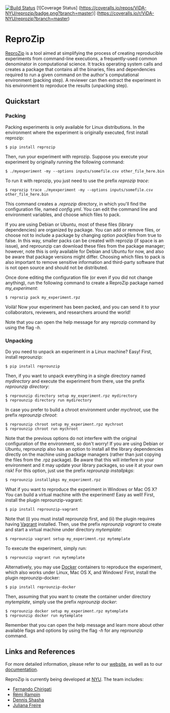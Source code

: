 [![Build Status](https://travis-ci.org/ViDA-NYU/reprozip.svg?branch=master)](https://travis-ci.org/ViDA-NYU/reprozip)
[![Coverage Status]
(https://coveralls.io/repos/ViDA-NYU/reprozip/badge.png?branch=master)]
(https://coveralls.io/r/ViDA-NYU/reprozip?branch=master)

ReproZip
========

[ReproZip][web] is a tool aimed at simplifying the process of creating reproducible
experiments from command-line executions, a frequently-used common denominator
in computational science. It tracks operating system calls and creates a package
that contains all the binaries, files and dependencies required to run a given
command on the author's computational environment (packing step).
A reviewer can then extract the experiment in his environment to reproduce the results (unpacking step).

Quickstart
----------

### Packing

Packing experiments is only available for Linux distributions.
In the environment where the experiment is originally executed, first install reprozip:

    $ pip install reprozip

Then, run your experiment with reprozip.
Suppose you execute your experiment by originally running the following command:

    $ ./myexperiment -my --options inputs/somefile.csv other_file_here.bin

To run it with reprozip, you just need to use the prefix *reprozip trace*:

    $ reprozip trace ./myexperiment -my --options inputs/somefile.csv other_file_here.bin

This command creates a *.reprozip* directory, in which you'll find the configuration file, named *config.yml*.
You can edit the command line and environment variables, and choose which files to pack.

If you are using Debian or Ubuntu, most of these files (library dependencies) are organized by package.
You can add or remove files, or choose not to include a package by changing option *packfiles* from true to false.
In this way, smaller packs can be created with reprozip (if space is an issue), and reprounzip
can download these files from the package manager; however, note this is only available for Debian and Ubuntu for now,
and also be aware that package versions might differ.
Choosing which files to pack is also important to remove sensitive information and third-party software that is
not open source and should not be distributed.
          
Once done editing the configuration file (or even if you did not change anything), run the following command
to create a ReproZip package named *my_experiment*:

    $ reprozip pack my_experiment.rpz

Voil&agrave;! Now your experiment has been packed, and you can send it to your collaborators,
reviewers, and researchers around the world!
          
Note that you can open the help message for any reprozip command
by using the flag *-h*.

### Unpacking

Do you need to unpack an experiment in a Linux machine? Easy! First, install reprounzip:

    $ pip install reprounzip

Then, if you want to unpack everything in a single directory named *mydirectory*
and execute the experiment from there, use the prefix *reprounzip directory*:

    $ reprounzip directory setup my_experiment.rpz mydirectory
    $ reprounzip directory run mydirectory

In case you prefer to build a chroot environment under *mychroot*,
use the prefix *reprounzip chroot*:

    $ reprounzip chroot setup my_experiment.rpz mychroot
    $ reprounzip chroot run mychroot

Note that the previous options do not interfere with the original configuration of
the environment, so don't worry!
If you are using Debian or Ubuntu,
reprounzip also has an option to install all the library
dependencies directly on the machine using package managers
(rather than just copying the files from the .rpz package).
Be aware that this will interfere in your environment and it may
update your library packages, so use it at your own risk! For this option,
just use the prefix *reprounzip installpkgs*:

    $ reprounzip installpkgs my_experiment.rpz

What if you want to reproduce the experiment in Windows or Mac OS X?
You can build a virtual machine with the experiment! Easy as well!
First, install the plugin reprounzip-vagrant:

    $ pip install reprounzip-vagrant

Note that (i) you must install reprounzip first, and (ii) the plugin requires having
[Vagrant][vagrant] installed.
Then, use the prefix *reprounzip vagrant* to create and start a virtual machine
under directory *mytemplate*:

    $ reprounzip vagrant setup my_experiment.rpz mytemplate

To execute the experiment, simply run:

    $ reprounzip vagrant run mytemplate

Alternatively, you may use [Docker][docker]
containers to reproduce the experiment, which also works under
Linux, Mac OS X, and Windows! First, install the plugin reprounzip-docker:

    $ pip install reprounzip-docker

Then, assuming that you want to create the container under directory *mytemplate*,
simply use the prefix *reprounzip docker*:

    $ reprounzip docker setup my_experiment.rpz mytemplate
    $ reprounzip docker run mytemplate
          
Remember that you can open the help message and learn more about other available flags and options
by using the flag *-h* for any reprounzip command.

Links and References
--------------------

For more detailed information, please refer to our [website][web], as well as to
our [documentation][docs].

ReproZip is currently being developed at [NYU][nyu]. The team includes:

* [Fernando Chirigati][fc]
* [Rémi Rampin][rr]
* [Dennis Shasha][ds]
* [Juliana Freire][jf]


[vagrant]: http://www.vagrantup.com/
[docker]: https://www.docker.com/
[docs]: http://reprozip.readthedocs.org/
[web]: http://vida-nyu.github.io/reprozip/
[pz]: https://pypi.python.org/pypi/reprozip
[puz]: https://pypi.python.org/pypi/reprounzip
[puzd]: https://pypi.python.org/pypi/reprounzip-docker
[puzv]: https://pypi.python.org/pypi/reprounzip-vagrant
[fc]: http://vgc.poly.edu/~fchirigati/
[rr]: https://www.linkedin.com/profile/view?id=98448601
[jf]: http://vgc.poly.edu/~juliana/
[ds]: http://cs.nyu.edu/shasha/
[nyu]: http://engineering.nyu.edu/